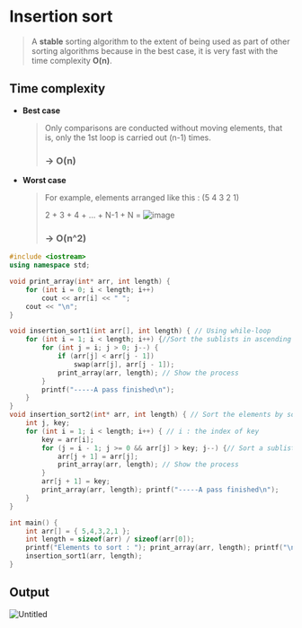 # Insertion sort
>A **stable** sorting algorithm to the extent of being used as part of other sorting algorithms because in the best case, it is very fast with the time complexity **O(n)**.

## Time complexity
* **Best case**
  >Only comparisons are conducted without moving elements, that is, only the 1st loop is carried out (n-1) times.
  > ### -> O(n)
* **Worst case**
  >For example, elements arranged like this : (5 4 3 2 1)
  >
  >2 + 3 + 4 + ... + N-1 + N = ![image](https://user-images.githubusercontent.com/67142421/149545993-042d9d32-351e-4220-99a2-2ea2d31a8d04.png) 
  >### -> O(n^2)


~~~c++
#include <iostream>
using namespace std;

void print_array(int* arr, int length) {
	for (int i = 0; i < length; i++)
		cout << arr[i] << " ";
	cout << "\n";
}

void insertion_sort1(int arr[], int length) { // Using while-loop
	for (int i = 1; i < length; i++) {//Sort the sublists in ascending order
		for (int j = i; j > 0; j--) {
			if (arr[j] < arr[j - 1])
				swap(arr[j], arr[j - 1]);
			print_array(arr, length); // Show the process
		}
		printf("-----A pass finished\n");
	}
}
void insertion_sort2(int* arr, int length) { // Sort the elements by sorting the sublists in ascending order
	int j, key;
	for (int i = 1; i < length; i++) { // i : the index of key
		key = arr[i];
		for (j = i - 1; j >= 0 && arr[j] > key; j--) {// Sort a sublist up to index i. The sublist up to index i - 1 has already been sorted.
			arr[j + 1] = arr[j];
			print_array(arr, length); // Show the process
		}
		arr[j + 1] = key;
		print_array(arr, length); printf("-----A pass finished\n");
	}
}

int main() {
	int arr[] = { 5,4,3,2,1 };
	int length = sizeof(arr) / sizeof(arr[0]);
	printf("Elements to sort : "); print_array(arr, length); printf("\n");
	insertion_sort1(arr, length);
}
~~~

## Output
![Untitled](https://user-images.githubusercontent.com/67142421/149538271-30537d3e-790f-44d9-bc1a-056e43916857.png)
